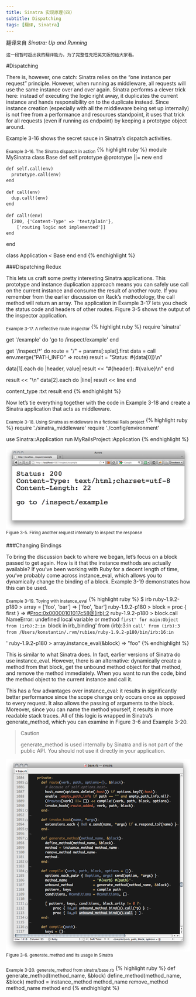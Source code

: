 ```yaml
---
title: Sinatra 实现原理(四)
subtitle: Dispatching
tags: [翻译, Sinatra]
---
```

翻译来自 *Sinatra: Up and Running*

`这一段暂时超出我的翻译能力，为了完整性先把英文版的给大家看。`

<!--more-->

#Dispatching

There is, however, one catch: Sinatra relies on the “one instance per request” principle. However, when running as middleware, all requests will use the same instance over and over again. Sinatra performs a clever trick here: instead of executing the logic right away, it duplicates the current instance and hands responsibility on to the duplicate instead. Since instance creation (especially with all the middleware being set up internally) is not free from a performance and resources standpoint, it uses that trick for all requests (even if running as endpoint) by keeping a prototype object around.

Example 3-16 shows the secret sauce in Sinatra’s dispatch activities.

<sub>Example 3-16. The Sinatra dispatch in action</sub>
{% highlight ruby %}
module MySinatra
  class Base
    def self.prototype
      @prototype ||= new
    end

    def self.call(env)
      prototype.call(env)
    end

    def call(env)
      dup.call!(env)
    end

    def call!(env)
      [200, {'Content-Type' => 'text/plain'},
        ['routing logic not implemented']]
    end
  end

  class Application < Base
  end
end
{% endhighlight %}

###Dispatching Redux

This lets us craft some pretty interesting Sinatra applications. This prototype and instance duplication approach means you can safely use call on the current instance and consume the result of another route. If you remember from the earlier discussion on Rack’s methodology, the call method will return an array. The application in Example 3-17 lets you check the status code and headers of other routes. Figure 3-5 shows the output of the inspector application.

<sub>Example 3-17. A reflective route inspector</sub>
{% highlight ruby %}
require 'sinatra'

get '/example' do
  'go to /inspect/example'
end

get '/inspect/*' do
  route  = "/" + params[:splat].first
  data  = call env.merge("PATH_INFO" => route)
  result = "Status: #{data[0]}\n"

  data[1].each do |header, value|
    result << "#{header}: #{value}\n"
  end

  result << "\n"
  data[2].each do |line|
    result << line
  end

  content_type :txt
  result
end
{% endhighlight %}

Now let’s tie everything together with the code in Example 3-18 and create a Sinatra application that acts as middleware.

<sub>Example 3-18. Using Sinatra as middleware in a fictional Rails project</sub>
{% highlight ruby %}
require './sinatra_middleware'
require './config/environment'

use Sinatra::Application
run MyRailsProject::Application
{% endhighlight %}

![img](/img/peek-3-5.png)
<sup>Figure 3-5. Firing another request internally to inspect the response</sup>

###Changing Bindings

To bring the discussion back to where we began, let’s focus on a block passed to get again. How is it that the instance methods are actually available? If you’ve been working with Ruby for a decent length of time, you’ve probably come across instance_eval, which allows you to dynamically change the binding of a block. Example 3-19 demonstrates how this can be used.

<sub>Example 3-19. Toying with instance_eval</sub>
{% highlight ruby %}
$ irb
ruby-1.9.2-p180 > array = ['foo', 'bar']
=> ['foo', 'bar']
ruby-1.9.2-p180 > block = proc { first }
=> #<Proc:0x00000101017c58@(irb):2>
ruby-1.9.2-p180 > block.call
NameError: undefined local variable or method `first' for main:Object
  from (irb):2:in `block in irb_binding'
  from (irb):3:in `call'
  from (irb):3
  from /Users/konstantin/.rvm/rubies/ruby-1.9.2-p180/bin/irb:16:in `<main>'
ruby-1.9.2-p180 > array.instance_eval(&block)
=> "foo"
{% endhighlight %}

This is similar to what Sinatra does. In fact, earlier versions of Sinatra do use instance_eval. However, there is an alternative: dynamically create a method from that block, get the unbound method object for that method, and remove the method immediately. When you want to run the code, bind the method object to the current instance and call it.

This has a few advantages over instance_eval: it results in significantly better performance since the scope change only occurs once as opposed to every request. It also allows the passing of arguments to the block. Moreover, since you can name the method yourself, it results in more readable stack traces. All of this logic is wrapped in Sinatra’s generate_method, which you can examine in Figure 3-6 and Example 3-20.

> Caution
> 
> generate_method is used internally by Sinatra and is not part of the public API. You should not use it directly in your application.

![img](/img/peek-3-6.png)
<sup>Figure 3-6. generate_method and its usage in Sinatra</sup>

<sub>Example 3-20. generate_method from sinatra/base.rb</sub>
{% highlight ruby %}
def generate_method(method_name, &block)
  define_method(method_name, &block)
  method = instance_method method_name
  remove_method method_name
  method
end
{% endhighlight %}
